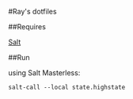 #Ray's dotfiles

##Requires

[Salt](https://docs.saltstack.com/en/latest/topics/tutorials/quickstart.html)


##Run

using Salt Masterless:
    
    salt-call --local state.highstate
